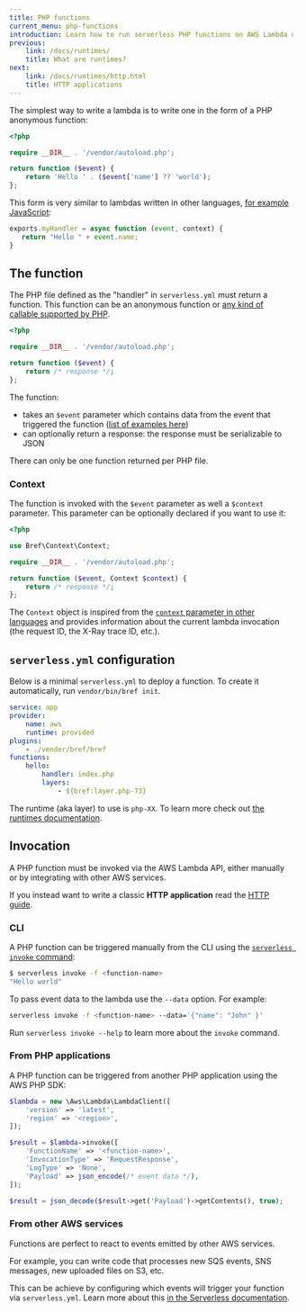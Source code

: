 ```yaml
---
title: PHP functions
current_menu: php-functions
introduction: Learn how to run serverless PHP functions on AWS Lambda using Bref.
previous:
    link: /docs/runtimes/
    title: What are runtimes?
next:
    link: /docs/runtimes/http.html
    title: HTTP applications
---
```


The simplest way to write a lambda is to write one in the form of a PHP anonymous function:

```php
<?php

require __DIR__ . '/vendor/autoload.php';

return function ($event) {
    return 'Hello ' . ($event['name'] ?? 'world');
};
```

This form is very similar to lambdas written in other languages, [for example JavaScript](https://docs.aws.amazon.com/lambda/latest/dg/nodejs-prog-model-handler.html):

```javascript
exports.myHandler = async function (event, context) {
   return "Hello " + event.name;
}
```

## The function

The PHP file defined as the "handler" in `serverless.yml` must return a function. This function can be an anonymous function or [any kind of callable supported by PHP](http://php.net/manual/en/language.types.callable.php).

```php
<?php

require __DIR__ . '/vendor/autoload.php';

return function ($event) {
    return /* response */;
};
```

The function:

- takes an `$event` parameter which contains data from the event that triggered the function ([list of examples here](https://docs.aws.amazon.com/lambda/latest/dg/eventsources.html))
- can optionally return a response: the response must be serializable to JSON

There can only be one function returned per PHP file.

### Context

The function is invoked with the `$event` parameter as well a `$context` parameter. This parameter can be optionally declared if you want to use it:

```php
<?php

use Bref\Context\Context;

require __DIR__ . '/vendor/autoload.php';

return function ($event, Context $context) {
    return /* response */;
};
```

The `Context` object is inspired from the [`context` parameter in other languages](https://docs.aws.amazon.com/lambda/latest/dg/nodejs-prog-model-context.html) and provides information about the current lambda invocation (the request ID, the X-Ray trace ID, etc.).

## `serverless.yml` configuration

Below is a minimal `serverless.yml` to deploy a function. To create it automatically, run `vendor/bin/bref init`.

```yaml
service: app
provider:
    name: aws
    runtime: provided
plugins:
    - ./vendor/bref/bref
functions:
    hello:
        handler: index.php
        layers:
            - ${bref:layer.php-73}
```

The runtime (aka layer) to use is `php-XX`. To learn more check out [the runtimes documentation](/docs/runtimes/README.md).

## Invocation

A PHP function must be invoked via the AWS Lambda API, either manually or by integrating with other AWS services.

If you instead want to write a classic **HTTP application** read the [HTTP guide](http.md).

### CLI

A PHP function can be triggered manually from the CLI using the [`serverless invoke` command](https://serverless.com/framework/docs/providers/aws/cli-reference/invoke/):

```bash
$ serverless invoke -f <function-name>
"Hello world"
```

To pass event data to the lambda use the `--data` option. For example:

```bash
serverless invoke -f <function-name> --data='{"name": "John" }'
```

Run `serverless invoke --help` to learn more about the `invoke` command.

### From PHP applications

A PHP function can be triggered from another PHP application using the AWS PHP SDK:

```php
$lambda = new \Aws\Lambda\LambdaClient([
    'version' => 'latest',
    'region' => '<region>',
]);

$result = $lambda->invoke([
    'FunctionName' => '<function-name>',
    'InvocationType' => 'RequestResponse',
    'LogType' => 'None',
    'Payload' => json_encode(/* event data */),
]);

$result = json_decode($result->get('Payload')->getContents(), true);
```

### From other AWS services

Functions are perfect to react to events emitted by other AWS services.

For example, you can write code that processes new SQS events, SNS messages, new uploaded files on S3, etc.

This can be achieve by configuring which events will trigger your function via `serverless.yml`. Learn more about this [in the Serverless documentation](https://serverless.com/framework/docs/providers/aws/events/).
